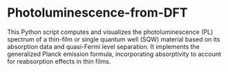 # Photoluminescence-from-DFT
This Python script computes and visualizes the photoluminescence (PL) spectrum of a thin-film or single quantum well (SQW) material based on its absorption data and quasi-Fermi level separation. It implements the generalized Planck emission formula, incorporating absorptivity to account for reabsorption effects in thin films.
